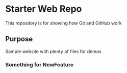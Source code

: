 # Starter Web Repo

This repository is for showing how Git and GitHub work

## Purpose

Sample website with plenty of files for demos

### Something for NewFeature